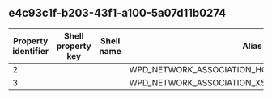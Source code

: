 ## e4c93c1f-b203-43f1-a100-5a07d11b0274

Property identifier | Shell property key | Shell name | Alias
--- | --- | --- | ---
2 |  |  | WPD_NETWORK_ASSOCIATION_HOST_NETWORK_IDENTIFIERS
3 |  |  | WPD_NETWORK_ASSOCIATION_X509V3SEQUENCE

